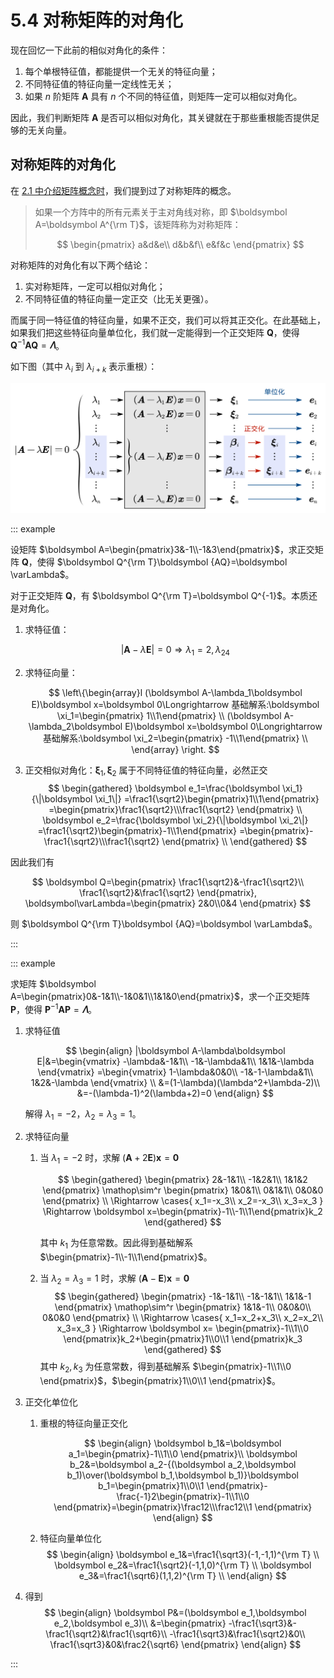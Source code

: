 # 5.4 对称矩阵的对角化

现在回忆一下此前的相似对角化的条件：

1. 每个单根特征值，都能提供一个无关的特征向量；
2. 不同特征值的特征向量一定线性无关；
3. 如果 $n$ 阶矩阵 $\boldsymbol A$ 具有 $n$ 个不同的特征值，则矩阵一定可以相似对角化。

因此，我们判断矩阵 $\boldsymbol A$ 是否可以相似对角化，其关键就在于那些重根能否提供足够的无关向量。

## 对称矩阵的对角化

在 [2.1 中介绍矩阵概念时](../2%20矩阵/2.1%20线性方程组和矩阵#几个特殊矩阵)，我们提到过了对称矩阵的概念。

> 如果一个方阵中的所有元素关于主对角线对称，即 $\boldsymbol A=\boldsymbol A^{\rm T}$，该矩阵称为对称矩阵：
>
> $$
> \begin{pmatrix}
>   a&d&e\\
>   d&b&f\\
>   e&f&c
> \end{pmatrix}
> $$

对称矩阵的对角化有以下两个结论：

1. 实对称矩阵，一定可以相似对角化；
2. 不同特征值的特征向量一定正交（比无关更强）。

而属于同一特征值的特征向量，如果不正交，我们可以将其正交化。在此基础上，如果我们把这些特征向量单位化，我们就一定能得到一个正交矩阵 $\boldsymbol Q$，使得 $\boldsymbol Q^{-1}\boldsymbol {AQ}=\boldsymbol \varLambda$。

如下图（其中 $\lambda_i$ 到 $\lambda_{i+k}$ 表示重根）：

![](./images/orth-normalization.svg)

::: example

设矩阵 $\boldsymbol A=\begin{pmatrix}3&-1\\-1&3\end{pmatrix}$，求正交矩阵 $\boldsymbol Q$，使得 $\boldsymbol Q^{\rm T}\boldsymbol {AQ}=\boldsymbol \varLambda$。

对于正交矩阵 $\boldsymbol Q$，有 $\boldsymbol Q^{\rm T}=\boldsymbol Q^{-1}$。本质还是对角化。

1. 求特征值：

   $$
   |\boldsymbol A-\lambda\boldsymbol E|=0\Rightarrow\lambda_1=2,\lambda_24
   $$

2. 求特征向量：

   $$
   \left\{\begin{array}l
   (\boldsymbol A-\lambda_1\boldsymbol E)\boldsymbol x=\boldsymbol 0\Longrightarrow 基础解系:\boldsymbol \xi_1=\begin{pmatrix} 1\\1\end{pmatrix} \\
   (\boldsymbol A-\lambda_2\boldsymbol E)\boldsymbol x=\boldsymbol 0\Longrightarrow 基础解系:\boldsymbol \xi_2=\begin{pmatrix} -1\\1\end{pmatrix} \\
   \end{array} \right.
   $$

3. 正交相似对角化：$\boldsymbol \xi_1,\boldsymbol \xi_2$ 属于不同特征值的特征向量，必然正交
   $$
   \begin{gathered}
   \boldsymbol e_1=\frac{\boldsymbol \xi_1}{\|\boldsymbol \xi_1\|}
   =\frac1{\sqrt2}\begin{pmatrix}1\\1\end{pmatrix}
   =\begin{pmatrix}\frac1{\sqrt2}\\\frac1{\sqrt2} \end{pmatrix} \\
   \boldsymbol e_2=\frac{\boldsymbol \xi_2}{\|\boldsymbol \xi_2\|}
   =\frac1{\sqrt2}\begin{pmatrix}-1\\1\end{pmatrix}
   =\begin{pmatrix}-\frac1{\sqrt2}\\\frac1{\sqrt2} \end{pmatrix} \\
   \end{gathered}
   $$

因此我们有

$$
\boldsymbol Q=\begin{pmatrix}
\frac1{\sqrt2}&-\frac1{\sqrt2}\\
\frac1{\sqrt2}&\frac1{\sqrt2}
\end{pmatrix},
\boldsymbol\varLambda=\begin{pmatrix}
2&0\\0&4
\end{pmatrix}
$$

则 $\boldsymbol Q^{\rm T}\boldsymbol {AQ}=\boldsymbol \varLambda$。

:::

::: example

求矩阵 $\boldsymbol A=\begin{pmatrix}0&-1&1\\-1&0&1\\1&1&0\end{pmatrix}$，求一个正交矩阵 $\boldsymbol P$，使得 $\boldsymbol P^{-1}\boldsymbol A\boldsymbol P=\boldsymbol \varLambda$。

1. 求特征值

   $$
   \begin{align}
   |\boldsymbol A-\lambda\boldsymbol E|&=\begin{vmatrix}
   -\lambda&-1&1\\
   -1&-\lambda&1\\
   1&1&-\lambda
   \end{vmatrix}
   =\begin{vmatrix}
   1-\lambda&0&0\\
   -1&-1-\lambda&1\\
   1&2&-\lambda
   \end{vmatrix} \\
   &=(1-\lambda)(\lambda^2+\lambda-2)\\
   &=-(\lambda-1)^2(\lambda+2)=0
   \end{align}
   $$

   解得 $\lambda_1=-2$，$\lambda_2=\lambda_3=1$。

2. 求特征向量

   1. 当 $\lambda_1=-2$ 时，求解 $(\boldsymbol A+2\boldsymbol E)\boldsymbol x=\boldsymbol 0$

      $$
      \begin{gathered}
      \begin{pmatrix}
      2&-1&1\\
      -1&2&1\\
      1&1&2
      \end{pmatrix}
      \mathop\sim^r
      \begin{pmatrix}
      1&0&1\\
      0&1&1\\
      0&0&0
      \end{pmatrix} \\
      \Rightarrow
      \cases{
        x_1=-x_3\\
        x_2=-x_3\\
        x_3=x_3
      }
      \Rightarrow
      \boldsymbol x=\begin{pmatrix}-1\\-1\\1\end{pmatrix}k_2
      \end{gathered}
      $$

      其中 $k_1$ 为任意常数。因此得到基础解系 $\begin{pmatrix}-1\\-1\\1\end{pmatrix}$。

   2. 当 $\lambda_2=\lambda_3=1$ 时，求解 $(\boldsymbol A-\boldsymbol E)\boldsymbol x=\boldsymbol 0$
      $$
      \begin{gathered}
      \begin{pmatrix}
      -1&-1&1\\
      -1&-1&1\\
      1&1&-1
      \end{pmatrix}
      \mathop\sim^r
      \begin{pmatrix}
      1&1&-1\\
      0&0&0\\
      0&0&0
      \end{pmatrix} \\
      \Rightarrow
      \cases{
        x_1=x_2+x_3\\
        x_2=x_2\\
        x_3=x_3
      }
      \Rightarrow
      \boldsymbol x=
      \begin{pmatrix}-1\\1\\0 \end{pmatrix}k_2+\begin{pmatrix}1\\0\\1 \end{pmatrix}k_3
      \end{gathered}
      $$
      其中 $k_2,k_3$ 为任意常数，得到基础解系 $\begin{pmatrix}-1\\1\\0 \end{pmatrix}$，$\begin{pmatrix}1\\0\\1 \end{pmatrix}$。

3. 正交化单位化

   1. 重根的特征向量正交化

      $$
      \begin{align}
      \boldsymbol b_1&=\boldsymbol a_1=\begin{pmatrix}-1\\1\\0 \end{pmatrix}\\
      \boldsymbol b_2&=\boldsymbol a_2-{(\boldsymbol a_2,\boldsymbol b_1)\over(\boldsymbol b_1,\boldsymbol b_1)}\boldsymbol b_1=\begin{pmatrix}1\\0\\1 \end{pmatrix}-\frac{-1}2\begin{pmatrix}-1\\1\\0 \end{pmatrix}=\begin{pmatrix}\frac12\\\frac12\\1 \end{pmatrix}
      \end{align}
      $$

   2. 特征向量单位化
      $$
      \begin{align}
      \boldsymbol e_1&=\frac1{\sqrt3}(-1,-1,1)^{\rm T} \\
      \boldsymbol e_2&=\frac1{\sqrt2}(-1,1,0)^{\rm T} \\
      \boldsymbol e_3&=\frac1{\sqrt6}(1,1,2)^{\rm T} \\
      \end{align}
      $$

4. 得到
   $$
   \begin{align}
   \boldsymbol P&=(\boldsymbol e_1,\boldsymbol e_2,\boldsymbol e_3)\\
   &=\begin{pmatrix}
   -\frac1{\sqrt3}&-\frac1{\sqrt2}&\frac1{\sqrt6}\\
   -\frac1{\sqrt3}&\frac1{\sqrt2}&0\\
   \frac1{\sqrt3}&0&\frac2{\sqrt6}
   \end{pmatrix}
   \end{align}
   $$

:::
